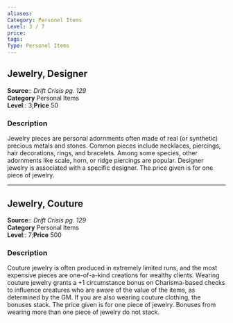 ```yaml
---
aliases: 
Category: Personel Items
Level: 3 / 7
price:  
tags: 
Type: Personel Items
---
```


## Jewelry, Designer

**Source**:: _Drift Crisis pg. 129_  
**Category** Personal Items  
**Level**:: 3;**Price** 50

### Description

Jewelry pieces are personal adornments often made of real (or synthetic) precious metals and stones. Common pieces include necklaces, piercings, hair decorations, rings, and bracelets. Among some species, other adornments like scale, horn, or ridge piercings are popular. Designer jewelry is associated with a specific designer. The price given is for one piece of jewelry.

---

## Jewelry, Couture

**Source**:: _Drift Crisis pg. 129_  
**Category** Personal Items  
**Level**:: 7;**Price** 500

### Description

Couture jewelry is often produced in extremely limited runs, and the most expensive pieces are one-of-a-kind creations for wealthy clients. Wearing couture jewelry grants a +1 circumstance bonus on Charisma-based checks to influence creatures who are aware of the value of the items, as determined by the GM. If you are also wearing couture clothing, the bonuses stack. The price given is for one piece of jewelry. Bonuses from wearing more than one piece of jewelry do not stack.
